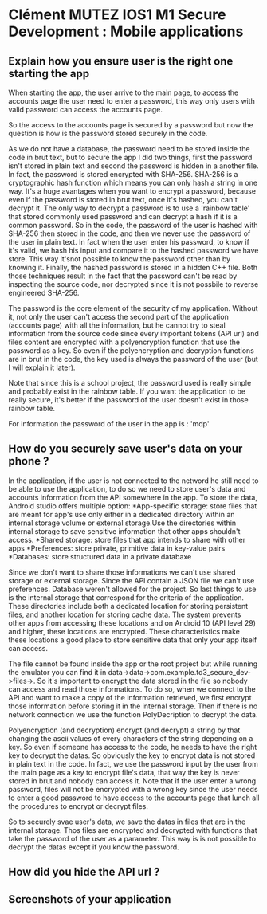 # Clément MUTEZ IOS1 M1 Secure Development : Mobile applications

## Explain how you ensure user is the right one starting the app

When starting the app, the user arrive to the main page, to access the accounts page the user need to enter a password, this way only users with valid password 
can access the accounts page.

So the access to the accounts page is secured by a password but now the question is how is the password stored securely in the code.

As we do not have a database, the password need to be stored inside the code in brut text, but to secure the app I did two things, first the password isn't stored  in plain text and second the password is hidden in a another file. In fact, the password is stored encrypted with SHA-256. SHA-256 is a cryptographic hash function which means you can only hash a string in one way. It's a huge avantages when you want to encrypt a password, because even if the password is stored in brut text, once it's hashed, you can't decrypt it. The only way to decrypt a password is to use a 'rainbow table' that stored commonly used password and can decrypt a hash if it is a common password. So in the code, the password of the user is hashed with SHA-256 then stored in the code, and then we never use the password of the user in plain text. In fact when the user enter his password, to know if it's valid, we hash his input and compare it to the hashed password we have store. This way it'snot possible to know the password other than by knowing it. Finally, the hashed password is stored in a hidden C++ file. Both those techniques result in the fact that the password can't be read by inspecting the source code, nor decrypted since it is not possbile to reverse engineered SHA-256.

The password is the core element of the security of my application. Without it, not only the user can't access the second part of the application (accounts page) 
with all the information, but he cannot try to steal information from the source code since every important tokens (API url) and files content are encrypted 
with a polyencryption function that use the password as a key. So even if the polyencryption and decryption functions are in brut in the code, the key used is 
always the password of the user (but I will explain it later).

Note that since this is a school project, the password used is really simple and probably exist in the rainbow table. If you want the application to be really 
secure, it's better if the password of the user doesn't exist in those rainbow table.

For information the password of the user in the app is : 'mdp'

## How do you securely save user's data on your phone ?

In the application, if the user is not connected to the netword he still need to be able to use the application, to do so we need to store user's data and 
accounts information from the API somewhere in the app. To store the data, Android studio offers multiple option:
*App-specific storage: store files that are meant for app's use only either in a dedicated directory within an internal storage volume or external storage.Use the directories within internal storage to save sensitive information that other apps shouldn't access.
*Shared storage: store files that app intends to share with other apps
*Preferences: store private, primitive data in key-value pairs
*Databases: store structured data in a private databaxe

Since we don't want to share those informations we can't use shared storage or external storage. Since the API contain a JSON file we can't use preferences. Database weren't allowed for the project. So last things to use is the internal storage that correspond for the criteria of the application. These directories include both a dedicated location for storing persistent files, and another location for storing cache data. The system prevents other apps from accessing these locations and on Android 10 (API level 29) and higher, these locations are encrypted. These characteristics make these locations a good place to store sensitive data that only your app itself can access.

The file cannot be found inside the app or the root project but while running the emulator you can find it in data->data->com.example.td3_secure_dev->files->. So it's important to encrypt the data stored in the file so nobody can access and read those informations. To do so, when we connect to the API and want to make a copy of the information retrieved, we first encrypt those information before storing it in the internal storage. Then if there is no network connection we use the function PolyDecription to decrypt the data. 

Polyencryption (and decryption) encrypt (and decrypt) a string by that changing the ascii values of every characters of the string depending on a key. So even if someone has access to the code, he needs to have the right key to decrypt the datas. So obviously the key to encrypt data is not stored in plain text in the code. In fact, we use the password input by the user from the main page as a key to encrypt file's data, that way the key is never stored in brut and nobody can access it. Note that if the user enter a wrong password, files will not be encrypted with a wrong key since the user needs to enter a good password to have access to the accounts page that lunch all the procedures to encrypt or decrypt files.

So to securely svae user's data, we save the datas in files that are in the internal storage. Thos files are encrypted and decrypted with functions that take the password of the user as a parameter. This way is is not possible to decrypt the datas except if you know the password.

## How did you hide the API url ?

## Screenshots of your application 
